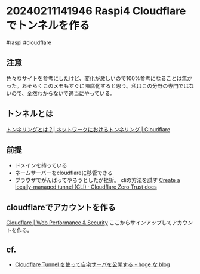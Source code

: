 # 20240211141946 Raspi4 Cloudflareでトンネルを作る
#raspi #cloudflare 

## 注意
色々なサイトを参考にしたけど、変化が激しいので100%参考になることは無かった。おそらくこのメモもすぐに陳腐化すると思う。私はこの分野の専門ではないので、全然わからないで適当にやっている。

## トンネルとは
[トンネリングとは？| ネットワークにおけるトンネリング | Cloudflare](https://www.cloudflare.com/ja-jp/learning/network-layer/what-is-tunneling/)

## 前提
- ドメインを持っている
- ネームサーバーをcloudflareに移管できる
- ブラウザでがんばってやろうとしたが挫折。 cliの方法を試す  [Create a locally-managed tunnel (CLI) · Cloudflare Zero Trust docs](https://developers.cloudflare.com/cloudflare-one/connections/connect-networks/get-started/create-local-tunnel/)

## cloudflareでアカウントを作る

[Cloudflare | Web Performance & Security](https://dash.cloudflare.com/sign-up)
ここからサインアップしてアカウントを作る。


## cf.
- [Cloudflare Tunnel を使って自宅サーバを公開する - hoge な blog](https://akkyorz.hatenablog.com/entry/2022/12/15/012728)
